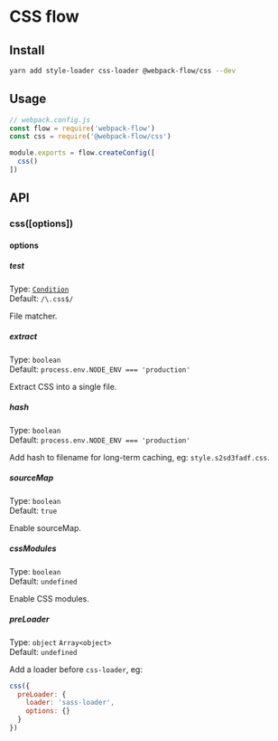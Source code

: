 # CSS flow

## Install

```bash
yarn add style-loader css-loader @webpack-flow/css --dev
```

## Usage

```js
// webpack.config.js
const flow = require('webpack-flow')
const css = require('@webpack-flow/css')

module.exports = flow.createConfig([
  css()
])
```

## API

### css([options])

#### options

##### test

Type: [`Condition`](https://webpack.js.org/configuration/module/#condition) <br>
Default: `/\.css$/`

File matcher.

##### extract

Type: `boolean`<br>
Default: `process.env.NODE_ENV === 'production'`

Extract CSS into a single file.

##### hash

Type: `boolean`<br>
Default: `process.env.NODE_ENV === 'production'`

Add hash to filename for long-term caching, eg: `style.s2sd3fadf.css`.

##### sourceMap

Type: `boolean`<br>
Default: `true`

Enable sourceMap.

##### cssModules

Type: `boolean`<br>
Default: `undefined`

Enable CSS modules.

##### preLoader

Type: `object` `Array<object>`<br>
Default: `undefined`

Add a loader before `css-loader`, eg:

```js
css({
  preLoader: {
    loader: 'sass-loader',
    options: {}
  }
})
```
